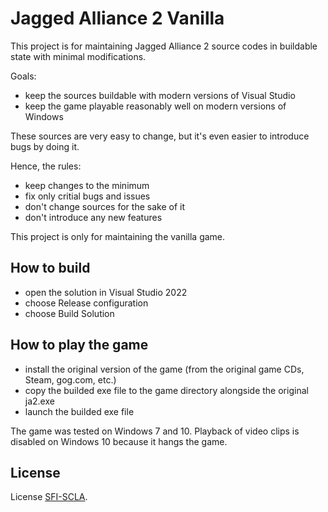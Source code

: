 # Jagged Alliance 2 Vanilla

This project is for maintaining Jagged Alliance 2 source codes
in buildable state with minimal modifications.

Goals:
- keep the sources buildable with modern versions of Visual Studio
- keep the game playable reasonably well on modern versions of Windows

These sources are very easy to change, but it's even easier to introduce
bugs by doing it.

Hence, the rules:
- keep changes to the minimum
- fix only critial bugs and issues
- don't change sources for the sake of it
- don't introduce any new features

This project is only for maintaining the vanilla game.

## How to build

- open the solution in Visual Studio 2022
- choose Release configuration
- choose Build Solution

## How to play the game

- install the original version of the game (from the original game CDs, Steam, gog.com, etc.)
- copy the builded exe file to the game directory alongside the original ja2.exe
- launch the builded exe file

The game was tested on Windows 7 and 10.  Playback of video clips is disabled
on Windows 10 because it hangs the game.

## License

License [SFI-SCLA](SFI-SCLA.txt).
